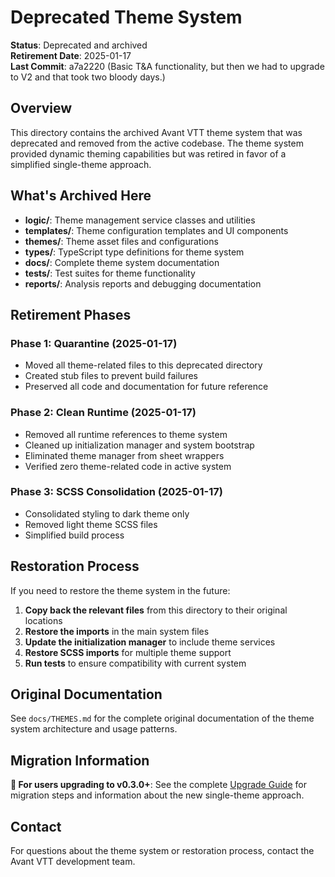 # Deprecated Theme System

**Status**: Deprecated and archived  
**Retirement Date**: 2025-01-17  
**Last Commit**: a7a2220 (Basic T&A functionality, but then we had to upgrade to V2 and that took two bloody days.)

## Overview

This directory contains the archived Avant VTT theme system that was deprecated and removed from the active codebase. The theme system provided dynamic theming capabilities but was retired in favor of a simplified single-theme approach.

## What's Archived Here

- **logic/**: Theme management service classes and utilities
- **templates/**: Theme configuration templates and UI components
- **themes/**: Theme asset files and configurations
- **types/**: TypeScript type definitions for theme system
- **docs/**: Complete theme system documentation
- **tests/**: Test suites for theme functionality
- **reports/**: Analysis reports and debugging documentation

## Retirement Phases

### Phase 1: Quarantine (2025-01-17)
- Moved all theme-related files to this deprecated directory
- Created stub files to prevent build failures
- Preserved all code and documentation for future reference

### Phase 2: Clean Runtime (2025-01-17)
- Removed all runtime references to theme system
- Cleaned up initialization manager and system bootstrap
- Eliminated theme manager from sheet wrappers
- Verified zero theme-related code in active system

### Phase 3: SCSS Consolidation (2025-01-17)
- Consolidated styling to dark theme only
- Removed light theme SCSS files
- Simplified build process

## Restoration Process

If you need to restore the theme system in the future:

1. **Copy back the relevant files** from this directory to their original locations
2. **Restore the imports** in the main system files
3. **Update the initialization manager** to include theme services
4. **Restore SCSS imports** for multiple theme support
5. **Run tests** to ensure compatibility with current system

## Original Documentation

See `docs/THEMES.md` for the complete original documentation of the theme system architecture and usage patterns.

## Migration Information

**📖 For users upgrading to v0.3.0+**: See the complete [Upgrade Guide](../../docs/UPGRADE_GUIDE.md) for migration steps and information about the new single-theme approach.

## Contact

For questions about the theme system or restoration process, contact the Avant VTT development team. 